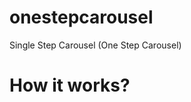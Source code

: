 onestepcarousel
===============

Single Step Carousel (One Step Carousel)

How it works?
===============
